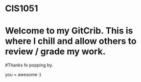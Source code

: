 # CIS1051
# Welcome to my GitCrib. This is where I chill and allow others to review / grade my work.
#Thanks fo popping by.

you = awesome :)
